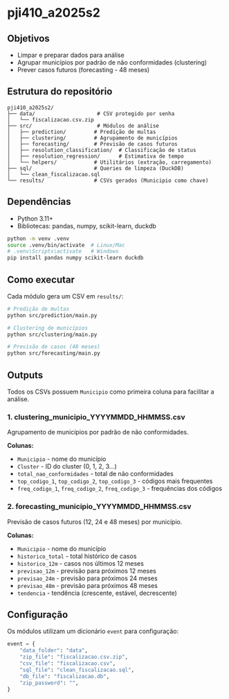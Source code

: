 # pji410_a2025s2

## Objetivos

- Limpar e preparar dados para análise
- Agrupar municípios por padrão de não conformidades (clustering)
- Prever casos futuros (forecasting - 48 meses)

## Estrutura do repositório

```
pji410_a2025s2/
├── data/                    # CSV protegido por senha
│   └── fiscalizacao.csv.zip
├── src/                     # Módulos de análise
│   ├── prediction/         # Predição de multas
│   ├── clustering/         # Agrupamento de municípios
│   ├── forecasting/        # Previsão de casos futuros
│   ├── resolution_classification/  # Classificação de status
│   ├── resolution_regression/      # Estimativa de tempo
│   └── helpers/            # Utilitários (extração, carregamento)
├── sql/                    # Queries de limpeza (DuckDB)
│   └── clean_fiscalizacao.sql
└── results/                # CSVs gerados (Municipio como chave)
```

## Dependências

- Python 3.11+
- Bibliotecas: pandas, numpy, scikit-learn, duckdb

```bash
python -m venv .venv
source .venv/bin/activate  # Linux/Mac
# .venv\Scripts\activate   # Windows
pip install pandas numpy scikit-learn duckdb
```

## Como executar

Cada módulo gera um CSV em `results/`:

```bash
# Predição de multas
python src/prediction/main.py

# Clustering de municípios
python src/clustering/main.py

# Previsão de casos (48 meses)
python src/forecasting/main.py
```

## Outputs

Todos os CSVs possuem `Municipio` como primeira coluna para facilitar a análise.

### 1. clustering_municipio_YYYYMMDD_HHMMSS.csv

Agrupamento de municípios por padrão de não conformidades.

**Colunas:**

- `Municipio` - nome do município
- `Cluster` - ID do cluster (0, 1, 2, 3...)
- `total_nao_conformidades` - total de não conformidades
- `top_codigo_1`, `top_codigo_2`, `top_codigo_3` - códigos mais frequentes
- `freq_codigo_1`, `freq_codigo_2`, `freq_codigo_3` - frequências dos códigos

### 2. forecasting_municipio_YYYYMMDD_HHMMSS.csv

Previsão de casos futuros (12, 24 e 48 meses) por município.

**Colunas:**

- `Municipio` - nome do município
- `historico_total` - total histórico de casos
- `historico_12m` - casos nos últimos 12 meses
- `previsao_12m` - previsão para próximos 12 meses
- `previsao_24m` - previsão para próximos 24 meses
- `previsao_48m` - previsão para próximos 48 meses
- `tendencia` - tendência (crescente, estável, decrescente)

## Configuração

Os módulos utilizam um dicionário `event` para configuração:

```python
event = {
    "data_folder": "data",
    "zip_file": "fiscalizacao.csv.zip",
    "csv_file": "fiscalizacao.csv",
    "sql_file": "clean_fiscalizacao.sql",
    "db_file": "fiscalizacao.db",
    "zip_password": "",
}
```
